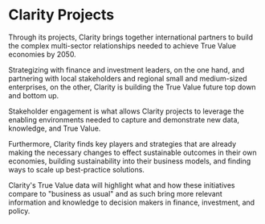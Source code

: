 # Clarity Projects

Through its projects, Clarity brings together international partners to build the complex multi-sector relationships needed to achieve True Value economies by 2050.

Strategizing with finance and investment leaders, on the one hand, and partnering with local stakeholders and regional small and medium-sized enterprises, on the other, Clarity is building the True Value future top down and bottom up.

Stakeholder engagement is what allows Clarity projects to leverage the enabling environments needed to capture and demonstrate new data, knowledge, and True Value. 

Furthermore, Clarity finds key players and strategies that are already making the necessary changes to effect sustainable outcomes in their own economies, building sustainability into their business models, and finding ways to scale up best-practice solutions.

Clarity's True Value data will highlight what and how these initiatives compare to "business as usual" and as such bring more relevant information and knowledge to decision makers in finance, investment, and policy. 

